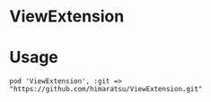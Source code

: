 ViewExtension
=============

# Usage

```
pod 'ViewExtension', :git => "https://github.com/himaratsu/ViewExtension.git"
```
